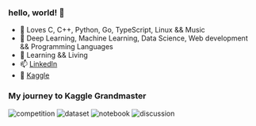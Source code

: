 ### hello, world! 👋

- 🌱 Loves C, C++, Python, Go, TypeScript, Linux && Music
- 🔭 Deep Learning, Machine Learning, Data Science, Web development && Programming Languages
- 📒 Learning && Living
- 📫 [LinkedIn](https://www.linkedin.com/in/dhruvil-dave/)
- 🌆 [Kaggle](https://www.kaggle.com/dhruvildave)

### My journey to Kaggle Grandmaster

![competition](https://road-to-kaggle-grandmaster.vercel.app/api/badges/dhruvildave/competition)
![dataset](https://road-to-kaggle-grandmaster.vercel.app/api/badges/dhruvildave/dataset)
![notebook](https://road-to-kaggle-grandmaster.vercel.app/api/badges/dhruvildave/notebook)
![discussion](https://road-to-kaggle-grandmaster.vercel.app/api/badges/dhruvildave/discussion)

<!--
**dhruvildave/dhruvildave** is a ✨ _special_ ✨ repository because its `README.md` (this file) appears on your GitHub profile.

Here are some ideas to get you started:

- 🔭 I’m currently working on ...
- 🌱 I’m currently learning ...
- 👯 I’m looking to collaborate on ...
- 🤔 I’m looking for help with ...
- 💬 Ask me about ...
- 📫 How to reach me: ...
- 😄 Pronouns: ...
- ⚡ Fun fact: ...
-->
